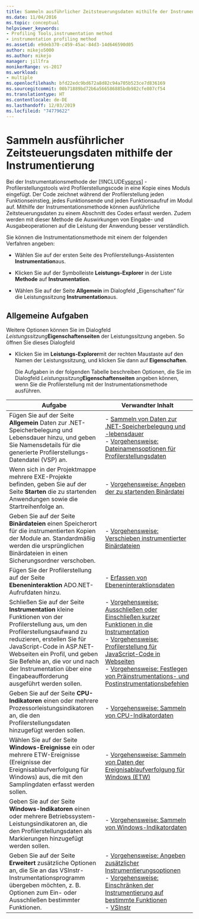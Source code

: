 ```yaml
---
title: Sammeln ausführlicher Zeitsteuerungsdaten mithilfe der Instrumentierung | Microsoft-Dokumentation
ms.date: 11/04/2016
ms.topic: conceptual
helpviewer_keywords:
- Profiling Tools,instrumentation method
- instrumentation profiling method
ms.assetid: e9deb370-c459-45ac-84d3-14d646590d05
author: mikejo5000
ms.author: mikejo
manager: jillfra
monikerRange: vs-2017
ms.workload:
- multiple
ms.openlocfilehash: bfd22edc9bd672a8d82c94a705b523ce7d836169
ms.sourcegitcommit: 00b71889bd72b6a566586885bdb982cfe807cf54
ms.translationtype: HT
ms.contentlocale: de-DE
ms.lasthandoff: 12/03/2019
ms.locfileid: "74779622"
---
```

# <a name="collect-detailed-timing-data-by-using-instrumentation"></a>Sammeln ausführlicher Zeitsteuerungsdaten mithilfe der Instrumentierung
Bei der Instrumentationsmethode der [!INCLUDE[vsprvs](../code-quality/includes/vsprvs_md.md)] -Profilerstellungstools wird Profilerstellungscode in eine Kopie eines Moduls eingefügt. Der Code zeichnet während der Profilerstellung jeden Funktionseinstieg, jedes Funktionsende und jeden Funktionsaufruf im Modul auf. Mithilfe der Instrumentationsmethode können ausführliche Zeitsteuerungsdaten zu einem Abschnitt des Codes erfasst werden. Zudem werden mit dieser Methode die Auswirkungen von Eingabe- und Ausgabeoperationen auf die Leistung der Anwendung besser verständlich.

 Sie können die Instrumentationsmethode mit einem der folgenden Verfahren angeben:

- Wählen Sie auf der ersten Seite des Profilerstellungs-Assistenten **Instrumentation**aus.

- Klicken Sie auf der Symbolleiste **Leistungs-Explorer** in der Liste **Methode** auf **Instrumentation**.

- Wählen Sie auf der Seite **Allgemein** im Dialogfeld „Eigenschaften“ für die Leistungssitzung **Instrumentation**aus.

## <a name="common-tasks"></a>Allgemeine Aufgaben
 Weitere Optionen können Sie im Dialogfeld _Leistungssitzung_**Eigenschaftenseiten** der Leistungssitzung angeben. So öffnen Sie dieses Dialogfeld

- Klicken Sie im **Leistungs-Explorer**mit der rechten Maustaste auf den Namen der Leistungssitzung, und klicken Sie dann auf **Eigenschaften**.

  Die Aufgaben in der folgenden Tabelle beschreiben Optionen, die Sie im Dialogfeld _Leistungssitzung_**Eigenschaftenseiten** angeben können, wenn Sie die Profilerstellung mit der Instrumentationsmethode ausführen.

|Aufgabe|Verwandter Inhalt|
|----------|---------------------|
|Fügen Sie auf der Seite **Allgemein** Daten zur .NET-Speicherbelegung und Lebensdauer hinzu, und geben Sie Namensdetails für die generierte Profilerstellungs-Datendatei (VSP) an.|-   [Sammeln von Daten zur .NET-Speicherbelegung und -lebensdauer](../profiling/collecting-dotnet-memory-allocation-and-lifetime-data.md)<br />-   [Vorgehensweise: Dateinamensoptionen für Profilerstellungsdaten](../profiling/how-to-set-performance-data-file-name-options.md)|
|Wenn sich in der Projektmappe mehrere EXE-Projekte befinden, geben Sie auf der Seite **Starten** die zu startenden Anwendungen sowie die Startreihenfolge an.|-   [Vorgehensweise: Angeben der zu startenden Binärdatei](../profiling/how-to-specify-the-binary-to-start.md)|
|Geben Sie auf der Seite **Binärdateien** einen Speicherort für die instrumentierten Kopien der Module an. Standardmäßig werden die ursprünglichen Binärdateien in einen Sicherungsordner verschoben.|-   [Vorgehensweise: Verschieben instrumentierter Binärdateien](../profiling/how-to-relocate-instrumented-binaries.md)|
|Fügen Sie der Profilerstellung auf der Seite **Ebeneninteraktion** ADO.NET-Aufrufdaten hinzu.|-   [Erfassen von Ebeneninteraktionsdaten](../profiling/collecting-tier-interaction-data.md)|
|Schließen Sie auf der Seite **Instrumentation** kleine Funktionen von der Profilerstellung aus, um den Profilerstellungsaufwand zu reduzieren, erstellen Sie für JavaScript-Code in ASP.NET-Webseiten ein Profil, und geben Sie Befehle an, die vor und nach der Instrumentation über eine Eingabeaufforderung ausgeführt werden sollen.|-   [Vorgehensweise: Ausschließen oder Einschließen kurzer Funktionen in die Instrumentation](../profiling/how-to-exclude-or-include-short-functions-from-instrumentation.md)<br />-   [Vorgehensweise: Profilerstellung für JavaScript-Code in Webseiten](../profiling/how-to-profile-javascript-code-in-web-pages.md)<br />-   [Vorgehensweise: Festlegen von Präinstrumentations- und Postinstrumentationsbefehlen](../profiling/how-to-specify-pre-and-post-instrument-commands.md)|
|Geben Sie auf der Seite **CPU-Indikatoren** einen oder mehrere Prozessorleistungsindikatoren an, die den Profilerstellungsdaten hinzugefügt werden sollen.|-   [Vorgehensweise: Sammeln von CPU-Indikatordaten](../profiling/how-to-collect-cpu-counter-data.md)|
|Wählen Sie auf der Seite **Windows-Ereignisse** ein oder mehrere ETW-Ereignisse (Ereignisse der Ereignisablaufverfolgung für Windows) aus, die mit den Samplingdaten erfasst werden sollen.|-   [Vorgehensweise: Sammeln von Daten der Ereignisablaufverfolgung für Windows (ETW)](../profiling/how-to-collect-event-tracing-for-windows-etw-data.md)|
|Geben Sie auf der Seite **Windows-Indikatoren** einen oder mehrere Betriebssystem-Leistungsindikatoren an, die den Profilerstellungsdaten als Markierungen hinzugefügt werden sollen.|-   [Vorgehensweise: Sammeln von Windows-Indikatordaten](../profiling/how-to-collect-windows-counter-data.md)|
|Geben Sie auf der Seite **Erweitert** zusätzliche Optionen an, die Sie an das VSInstr-Instrumentationsprogramm übergeben möchten, z. B. Optionen zum Ein- oder Ausschließen bestimmter Funktionen.|-   [Vorgehensweise: Angeben zusätzlicher Instrumentierungsoptionen](../profiling/how-to-specify-additional-instrumentation-options.md)<br />-   [Vorgehensweise: Einschränken der Instrumentierung auf bestimmte Funktionen](../profiling/how-to-limit-instrumentation-to-specific-functions.md)<br />-   [VSInstr](../profiling/vsinstr.md)|
